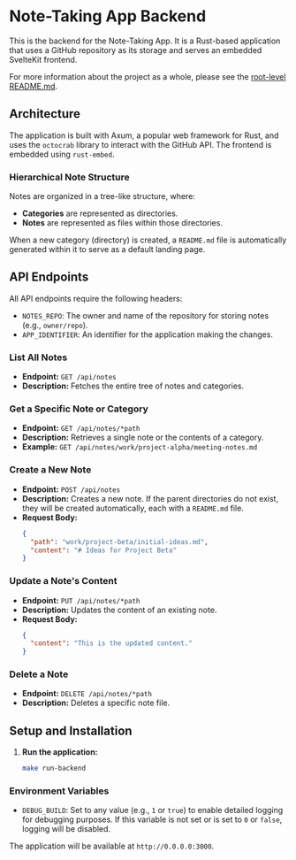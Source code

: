 # Note-Taking App Backend

This is the backend for the Note-Taking App. It is a Rust-based application that uses a GitHub repository as its storage and serves an embedded SvelteKit frontend.

For more information about the project as a whole, please see the [root-level README.md](../README.md).

## Architecture

The application is built with Axum, a popular web framework for Rust, and uses the `octocrab` library to interact with the GitHub API. The frontend is embedded using `rust-embed`.

### Hierarchical Note Structure

Notes are organized in a tree-like structure, where:

-   **Categories** are represented as directories.
-   **Notes** are represented as files within those directories.

When a new category (directory) is created, a `README.md` file is automatically generated within it to serve as a default landing page.

## API Endpoints

All API endpoints require the following headers:

-   `NOTES_REPO`: The owner and name of the repository for storing notes (e.g., `owner/repo`).
-   `APP_IDENTIFIER`: An identifier for the application making the changes.

### List All Notes

-   **Endpoint:** `GET /api/notes`
-   **Description:** Fetches the entire tree of notes and categories.

### Get a Specific Note or Category

-   **Endpoint:** `GET /api/notes/*path`
-   **Description:** Retrieves a single note or the contents of a category.
-   **Example:** `GET /api/notes/work/project-alpha/meeting-notes.md`

### Create a New Note

-   **Endpoint:** `POST /api/notes`
-   **Description:** Creates a new note. If the parent directories do not exist, they will be created automatically, each with a `README.md` file.
-   **Request Body:**
    ```json
    {
      "path": "work/project-beta/initial-ideas.md",
      "content": "# Ideas for Project Beta"
    }
    ```

### Update a Note's Content

-   **Endpoint:** `PUT /api/notes/*path`
-   **Description:** Updates the content of an existing note.
-   **Request Body:**
    ```json
    {
      "content": "This is the updated content."
    }
    ```

### Delete a Note

-   **Endpoint:** `DELETE /api/notes/*path`
-   **Description:** Deletes a specific note file.

## Setup and Installation

1.  **Run the application:**
    ```bash
    make run-backend
    ```

### Environment Variables

-   `DEBUG_BUILD`: Set to any value (e.g., `1` or `true`) to enable detailed logging for debugging purposes. If this variable is not set or is set to `0` or `false`, logging will be disabled.

The application will be available at `http://0.0.0.0:3000`.